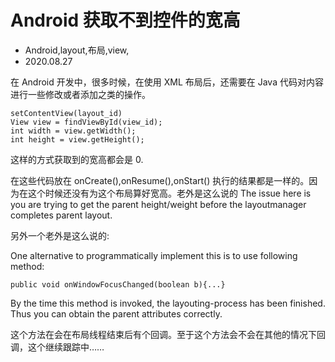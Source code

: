 # Android 获取不到控件的宽高
- Android,layout,布局,view,
- 2020.08.27

在 Android 开发中，很多时候，在使用 XML 布局后，还需要在 Java 代码对内容进行一些修改或者添加之类的操作。

    setContentView(layout_id)
    View view = findViewById(view_id);
    int width = view.getWidth();
    int height = view.getHeight();

这样的方式获取到的宽高都会是 0.

在这些代码放在 onCreate(),onResume(),onStart() 执行的结果都是一样的。因为在这个时候还没有为这个布局算好宽高。老外是这么说的 The issue here is you are trying to get the parent height/weight before the layoutmanager completes parent layout.

另外一个老外是这么说的:

One alternative to programmatically implement this is to use following method:

    public void onWindowFocusChanged(boolean b){...}

By the time this method is invoked, the layouting-process has been finished. Thus you can obtain the parent attributes correctly.

这个方法在会在布局线程结束后有个回调。至于这个方法会不会在其他的情况下回调，这个继续跟踪中……
